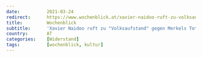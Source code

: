 ```yaml
---
date:          2021-03-24
redirect:      https://www.wochenblick.at/xavier-naidoo-ruft-zu-volksaufstand-gegen-merkels-total-lockdown-auf/
title:         Wochenblick
subtitle:      'Xavier Naidoo ruft zu "Volksaufstand" gegen Merkels Total-Lockdown auf!'
country:       AT
categories:    [Widerstand]
tags:          [wochenblick, kultur]
---
```

